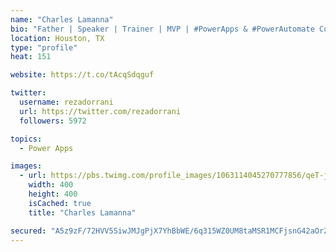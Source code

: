 ```yaml
---
name: "Charles Lamanna"
bio: "Father | Speaker | Trainer | MVP | #PowerApps & #PowerAutomate Community Super User | YouTuber Right-pointing triangle http://youtube.com/c/rezadorrani | Learn - Share - Clockwise rightwards and leftwards open circle arrows"
location: Houston, TX
type: "profile"
heat: 151

website: https://t.co/tAcqSdqguf

twitter:
  username: rezadorrani
  url: https://twitter.com/rezadorrani
  followers: 5972

topics:
  - Power Apps

images:
  - url: https://pbs.twimg.com/profile_images/1063114045270777856/qeT-jpWr_400x400.jpg
    width: 400
    height: 400
    isCached: true
    title: "Charles Lamanna"

secured: "A5z9zF/72HVV5SiwJMJgPjX7YhBbWE/6q315WZ0UM8taMSR1MCFjsnG42aOrZR0w5jH7Etfwa3Nd02DxN5Pgki+lKje6JH0pJIShlcuOnb+fAADZShPUienWJMcKnjR+spqa0Z3C0bQQuSAQSIjC40xY8e4EiEIvqesxpUBqhM9QRle3EpkFB1todc5GPFjjNkSNqfoOvAhMt2+JVcXaCGTpasPnV6cJr2wSvGwul8AbSl6r06z9sxeMPEcsC85C/XahsIN5WqWEC7g+G0E5qMM1zpvIS1a+6nBx0kiFlsDOUB8p7BaQnMVYmb1+hkof9aQhX6os3aYg5A2RqWWdQ3ZL39+e3gbCfqqZuRPgr+mCbyQI2rEKdYa4h4deHamaPcsh0lQgrZCz+Oll/ro6WHsqHVLUCLjY2u+226I3vpY=;fZX8YodLsKID/NbUQqT4Kw=="
---
```


